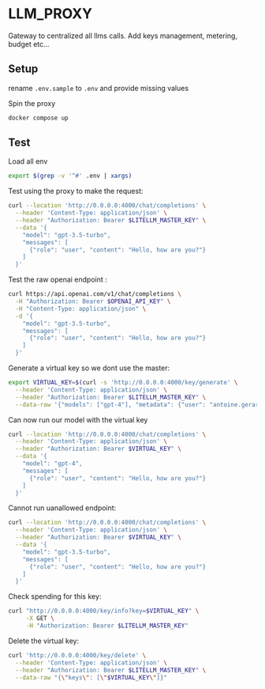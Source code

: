 # LLM_PROXY

Gateway to centralized all llms calls.
Add keys management, metering, budget etc...

## Setup

rename `.env.sample` to `.env` and provide missing values

Spin the proxy

```sh
docker compose up
```

## Test

Load all env

```sh
export $(grep -v '^#' .env | xargs)
```

Test using the proxy to make the request:
```sh
curl --location 'http://0.0.0.0:4000/chat/completions' \
  --header 'Content-Type: application/json' \
  --header "Authorization: Bearer $LITELLM_MASTER_KEY" \
  --data '{
    "model": "gpt-3.5-turbo",
    "messages": [
      {"role": "user", "content": "Hello, how are you?"}
    ]
  }'
```

Test the raw openai endpoint :
```sh
curl https://api.openai.com/v1/chat/completions \
  -H "Authorization: Bearer $OPENAI_API_KEY" \
  -H "Content-Type: application/json" \
  -d '{
    "model": "gpt-3.5-turbo",
    "messages": [
      {"role": "user", "content": "Hello, how are you?"}
    ]
  }'
```

Generate a virtual key so we dont use the master:

```sh
export VIRTUAL_KEY=$(curl -s 'http://0.0.0.0:4000/key/generate' \
  --header 'Content-Type: application/json' \
  --header "Authorization: Bearer $LITELLM_MASTER_KEY" \
  --data-raw '{"models": ["gpt-4"], "metadata": {"user": "antoine.gerardin@gmail.com"}}' | jq -r '.key')
```

Can now run our model with the virtual key 

```sh
curl --location 'http://0.0.0.0:4000/chat/completions' \
  --header 'Content-Type: application/json' \
  --header "Authorization: Bearer $VIRTUAL_KEY" \
  --data '{
    "model": "gpt-4",
    "messages": [
      {"role": "user", "content": "Hello, how are you?"}
    ]
  }'
```

Cannot run uanallowed endpoint:

```sh
curl --location 'http://0.0.0.0:4000/chat/completions' \
  --header 'Content-Type: application/json' \
  --header "Authorization: Bearer $VIRTUAL_KEY" \
  --data '{
    "model": "gpt-3.5-turbo",
    "messages": [
      {"role": "user", "content": "Hello, how are you?"}
    ]
  }'
```


Check spending for this key:


```sh
curl "http://0.0.0.0:4000/key/info?key=$VIRTUAL_KEY" \
     -X GET \
     -H "Authorization: Bearer $LITELLM_MASTER_KEY"
```

Delete the virtual key:

```sh
curl 'http://0.0.0.0:4000/key/delete' \
  --header 'Content-Type: application/json' \
  --header "Authorization: Bearer $LITELLM_MASTER_KEY" \
  --data-raw "{\"keys\": [\"$VIRTUAL_KEY\"]}"
```